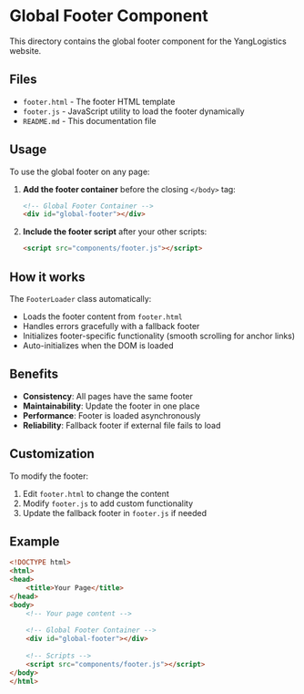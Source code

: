 # Global Footer Component

This directory contains the global footer component for the YangLogistics website.

## Files

- `footer.html` - The footer HTML template
- `footer.js` - JavaScript utility to load the footer dynamically
- `README.md` - This documentation file

## Usage

To use the global footer on any page:

1. **Add the footer container** before the closing `</body>` tag:
   ```html
   <!-- Global Footer Container -->
   <div id="global-footer"></div>
   ```

2. **Include the footer script** after your other scripts:
   ```html
   <script src="components/footer.js"></script>
   ```

## How it works

The `FooterLoader` class automatically:
- Loads the footer content from `footer.html`
- Handles errors gracefully with a fallback footer
- Initializes footer-specific functionality (smooth scrolling for anchor links)
- Auto-initializes when the DOM is loaded

## Benefits

- **Consistency**: All pages have the same footer
- **Maintainability**: Update the footer in one place
- **Performance**: Footer is loaded asynchronously
- **Reliability**: Fallback footer if external file fails to load

## Customization

To modify the footer:
1. Edit `footer.html` to change the content
2. Modify `footer.js` to add custom functionality
3. Update the fallback footer in `footer.js` if needed

## Example

```html
<!DOCTYPE html>
<html>
<head>
    <title>Your Page</title>
</head>
<body>
    <!-- Your page content -->
    
    <!-- Global Footer Container -->
    <div id="global-footer"></div>
    
    <!-- Scripts -->
    <script src="components/footer.js"></script>
</body>
</html>
``` 